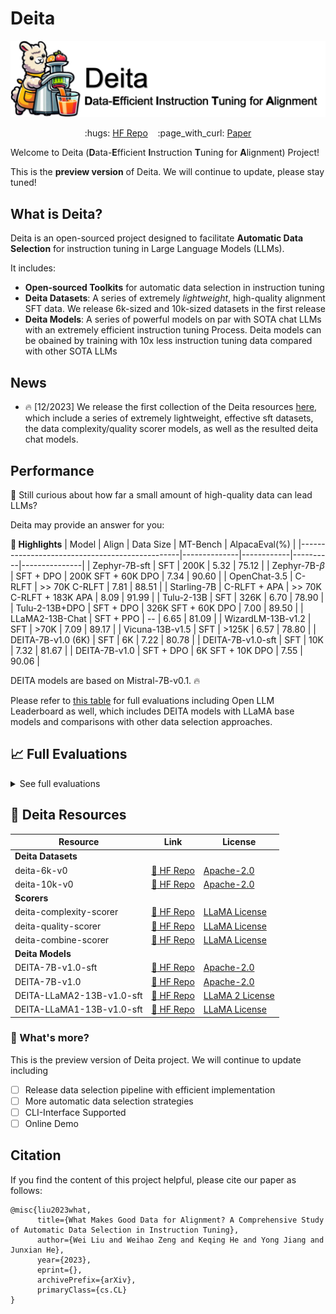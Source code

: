# Deita

<p align="center">
  <img src="./assets/logo-final.png" width="600">
</p>

<p align="center">
  :hugs: <a href="https://huggingface.co/collections/hkust-nlp/deita-6569c198c174808d94cf5bd4">HF Repo</a>&nbsp;&nbsp;&nbsp;
  :page_with_curl: <a href="">Paper</a>
</p>

Welcome to Deita (**D**ata-**E**fficient **I**nstruction **T**uning for **A**lignment) Project! 

This is the **preview version** of Deita. We will continue to update, please stay tuned!


## What is Deita?
Deita is an open-sourced project designed to facilitate **Automatic Data Selection** for instruction tuning in Large Language Models (LLMs).

It includes:
- **Open-sourced Toolkits** for automatic data selection in instruction tuning
- **Deita Datasets**: A series of extremely *lightweight*, high-quality alignment SFT data. We release 6k-sized and 10k-sized datasets in the first release
- **Deita Models**: A series of powerful models on par with SOTA chat LLMs with an extremely efficient instruction tuning Process. Deita models can be obained by training with 10x less instruction tuning data compared with other SOTA LLMs

## News

- :fire: [12/2023] We release the first collection of the Deita resources [here](https://huggingface.co/collections/hkust-nlp/deita-6569c198c174808d94cf5bd4), which include a series of extremely lightweight, effective sft datasets, the data complexity/quality scorer models, as well as the resulted deita chat models. 

## Performance
:bell: Still curious about how far a small amount of high-quality data can lead LLMs? 

Deita may provide an answer for you:

**🔦 Highlights**
| Model                                          | Align        | Data Size  | MT-Bench | AlpacaEval(%) |
|------------------------------------------------|--------------|------------|----------|---------------|
| Zephyr-7B-sft                                  | SFT          | 200K       | 5.32     | 75.12         |
| $\text{Zephyr-7B-}\beta$                      | SFT + DPO    | 200K SFT + 60K DPO | 7.34     | 90.60         |
| OpenChat-3.5                                   | C-RLFT | >> 70K C-RLFT | 7.81     | 88.51         |
| Starling-7B                                    | C-RLFT + APA | >> 70K C-RLFT + 183K APA | 8.09     | 91.99         |
| Tulu-2-13B                                     | SFT          | 326K       | 6.70     | 78.90         |
| Tulu-2-13B+DPO                                 | SFT + DPO    | 326K SFT + 60K DPO | 7.00     | 89.50         |
| LLaMA2-13B-Chat                                | SFT + PPO    | --         | 6.65     | 81.09         |
| WizardLM-13B-v1.2                              | SFT          | >70K       | 7.09     | 89.17         |
| Vicuna-13B-v1.5                                | SFT          | >125K      | 6.57    | 78.80         |
| DEITA-7B-v1.0 (6K)          | SFT          | 6K       |   7.22   |    80.78      |
| DEITA-7B-v1.0-sft            | SFT          | 10K        | 7.32     | 81.67         |
| DEITA-7B-v1.0 | SFT + DPO    | 6K SFT + 10K DPO | 7.55     | 90.06         |

DEITA models are based on Mistral-7B-v0.1. :fire: 

Please refer to [this table](#chart\_with\_upwards\_trend-full-evaluations) for full evaluations including Open LLM Leaderboard as well, which includes DEITA models with LLaMA base models and comparisons with other data selection approaches.



## :chart_with_upwards_trend: Full Evaluations

<details>
  <summary>See full evaluations</summary>

| Model                                          | Align     | Data Size  | MT-Bench | AlpacaEval(%) | OpenLLM (Avg.) |
|------------------------------------------------|-----------|------------|----------|---------------|----------------|
| **Proprietary Models**                         |           |            |          |               |                |
| GPT-4-Turbo                                    | ?         | --         | 9.32     | 97.70         | --             |
| GPT-4                                          | SFT + PPO | --         | 8.99     | 95.03         | --             |
| Claude-2                                       | SFT + PPO | --         | 8.06     | 91.36         | --             |
| GPT-3.5-turbo                                  | SFT + PPO | --         | 7.94     | 89.37         | --             |
| **Open-sourced Models based on LLaMA-1-13B**   |           |            |          |               |                |
| LIMA                                           | SFT       | 1K SFT        | 4.29     | 41.98         | 59.82          |
| WizardLM-13B                                   | SFT       | 70K SFT       | 6.35     | 75.31         | 58.96          |
| Vicuna-13B-v1.3                                | SFT       | 125K SFT      | 6.39     | 82.11         | 60.01          |
| Random                                         | SFT       | 10K SFT       | 6.03     | 71.52         | 60.14          |
| DEITA-LLaMA1-13B-v1.0-sft                           | SFT       | 10K SFT       | 6.60     | 78.01         | 64.27          |
| **Open-sourced Models based on LLaMA-2-13B**   |           |            |          |               |                |
| Tulu-2-13B                                     | SFT       | 326K SFT      | 6.70     | 78.90         | --             |
| Tulu-2-13B+DPO                                 | SFT + DPO | 326K SFT + 60K DPO | 7.00     | 89.50         | --             |
| LLaMA2-13B-Chat                                | SFT + PPO | --         | 6.65     | 81.09         | --             |
| WizardLM-13B-v1.2                              | SFT          | >70K SFT      | 7.09     | 89.17         | --             |
| Vicuna-13B-v1.5                                | SFT       | 125K SFT      | 6.57     | 78.80         | 61.63          |
| Random                                         | SFT       | 10K SFT       | 5.78     | 65.19         | 61.32          |
| DEITA-LLaMA2-13B-v1.0-sft                           | SFT       | 10K SFT       | 6.79     | 81.09         | 62.71          |
| **Open-sourced Models based on Mistral-7B**    |           |            |          |               |                |
| Mistral-7B-Instruct-v0.1                       | --        | --         | 6.84     | 69.65         | 60.45          |
| Zephyr-7B-sft                                  | SFT       | 200K SFT      | 5.32     | 75.12         | 60.93          |
| $\text{Zephyr-7B-}\beta$                       | SFT + DPO | 200K SFT + 60K DPO | 7.34     | 90.60         | 66.36          |
| OpenChat-3.5                                   | C-RLFT | >> 70K C-RLFT | 7.81     | 88.51         | --           |
| Starling-7B                                    | C-RLFT + APA | >>70K C-RLFT + 183K APA | 8.09     | 91.99         | --            |
| Random                                         | SFT       | 10K SFT       | 5.89     | 56.90         | 61.72          |
| DEITA-7B-v1.0-sft (6K)                           | SFT       | 6K SFT       | 7.22     | 80.78         | 64.94          |
| DEITA-7B-v1.0-sft (10K)                  | SFT       | 10K SFT       | 7.32     | 81.67         | 64.00          |
| DEITA-7B-v1.0             | SFT + DPO | 6K SFT + 10K DPO   | 7.55     | 90.06         | 69.86          |


</details>

## :rocket: Deita Resources

| Resource                                       | Link     | License  |
|------------------------------------------------|-----------|------------|
| **Deita Datasets**                                   |           |            |
| deita-6k-v0                                    | [:hugs: HF Repo](https://huggingface.co/datasets/hkust-nlp/deita-6k-v0)          | [Apache-2.0](https://www.apache.org/licenses/LICENSE-2.0) |
| deita-10k-v0                                    | [:hugs: HF Repo](https://huggingface.co/datasets/hkust-nlp/deita-10k-v0)          | [Apache-2.0](https://www.apache.org/licenses/LICENSE-2.0) |
| **Scorers**                                   |           |             |
|  deita-complexity-scorer                      | [:hugs: HF Repo](https://huggingface.co/hkust-nlp/deita-complexity-scorer)          | [LLaMA License](https://ai.meta.com/resources/models-and-libraries/llama-downloads/)|
|  deita-quality-scorer               | [:hugs: HF Repo](https://huggingface.co/hkust-nlp/deita-quality-scorer)          | [LLaMA License](https://ai.meta.com/resources/models-and-libraries/llama-downloads/)|
|  deita-combine-scorer               | [:hugs: HF Repo](https://huggingface.co/hkust-nlp/deita-combine-scorer)          | [LLaMA License](https://ai.meta.com/resources/models-and-libraries/llama-downloads/)|
| **Deita Models**                                   |           |             |
| DEITA-7B-v1.0-sft                | [:hugs: HF Repo](https://huggingface.co/hkust-nlp/deita-7b-v1.0-sft)           | [Apache-2.0](https://www.apache.org/licenses/LICENSE-2.0)             |
| DEITA-7B-v1.0                | [:hugs: HF Repo](https://huggingface.co/hkust-nlp/deita-7B-v1.0)           | [Apache-2.0](https://www.apache.org/licenses/LICENSE-2.0)             |
| DEITA-LLaMA2-13B-v1.0-sft         | [:hugs: HF Repo](https://huggingface.co/hkust-nlp/deita-llama2-13b-v1.0-sft)           |  [LLaMA 2 License](https://ai.meta.com/resources/models-and-libraries/llama-downloads/)           |
| DEITA-LLaMA1-13B-v1.0-sft          | [:hugs: HF Repo](https://huggingface.co/hkust-nlp/deita-llama1-13b-v1.0-sft)          |  [LLaMA License](https://ai.meta.com/resources/models-and-libraries/llama-downloads/)           |




### :muscle: What's more?

This is the preview version of Deita project. We will continue to update including

- [ ] Release data selection pipeline with efficient implementation
- [ ] More automatic data selection strategies
- [ ] CLI-Interface Supported
- [ ] Online Demo

## Citation
If you find the content of this project helpful, please cite our paper as follows:

```
@misc{liu2023what,
      title={What Makes Good Data for Alignment? A Comprehensive Study of Automatic Data Selection in Instruction Tuning}, 
      author={Wei Liu and Weihao Zeng and Keqing He and Yong Jiang and Junxian He},
      year={2023},
      eprint={},
      archivePrefix={arXiv},
      primaryClass={cs.CL}
}
```
